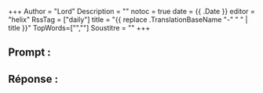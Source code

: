 +++
Author = "Lord"
Description = ""
notoc = true
date = {{ .Date }}
editor = "helix"
RssTag = ["daily"]
title = "{{ replace .TranslationBaseName "-" " " | title }}"
TopWords=["",""]
Soustitre = ""
+++
## Prompt : 

## Réponse :

